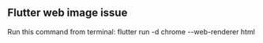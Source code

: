 
## Flutter web image issue

Run this command from terminal: 
flutter run -d chrome --web-renderer html
